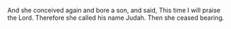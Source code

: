 And she conceived again and bore a son, and said, This time I will praise the Lord. Therefore she called his name Judah. Then she ceased bearing.
